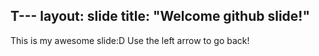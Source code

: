 T---
layout: slide
title: "Welcome github slide!"
---
This is my awesome slide:D
Use the left arrow to go back!
